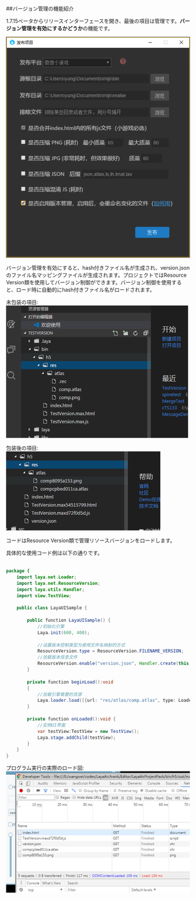 ##バージョン管理の機能紹介

1.7.15ベータからリリースインターフェースを開き、最後の項目は管理です。**バージョン管理を有効にするかどうか**の機能です。

![publish](res/publish.png) 


バージョン管理を有効にすると、hash付きファイル名が生成され、version.jsonのファイル名マッピングファイルが生成されます。プロジェクトではResource Version類を使用してバージョン制御ができます。バージョン制御を使用すると、ロード時に自動的にhash付きファイル名がロードされます。

未包装の項目:
![publish](res/old.png) 

包装後の項目:
![publish](res/hashed.png) 




コードはResource Version類で管理リソースバージョンをロードします。

具体的な使用コード例は以下の通りです。


```java

package {
	import laya.net.Loader;
	import laya.net.ResourceVersion;
	import laya.utils.Handler;
	import view.TestView;
	
	public class LayaUISample {
		
		public function LayaUISample() {
			//初始化引擎
			Laya.init(600, 400);
			
			//设置版本控制类型为使用文件名映射的方式
			ResourceVersion.type = ResourceVersion.FILENAME_VERSION;
			//加载版本信息文件
			ResourceVersion.enable("version.json", Handler.create(this, beginLoad));		
		}
		
		private function beginLoad():void
		{
			//加载引擎需要的资源
			Laya.loader.load([{url: "res/atlas/comp.atlas", type: Loader.ATLAS}], Handler.create(this, onLoaded));
		}
		
		private function onLoaded():void {
			//实例UI界面
			var testView:TestView = new TestView();
			Laya.stage.addChild(testView);
		}
	}
}
```


プログラム実行の実際のロード図:
![publish](res/load.png) 